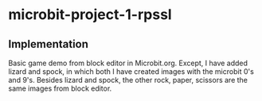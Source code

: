 # microbit-project-1-rpssl
## Implementation
Basic game demo from block editor in Microbit.org. Except, I have added lizard and spock, in which both I have created images with the microbit 0's and 9's. Besides lizard and spock, the other rock, paper, scissors are the same images from block editor. 
